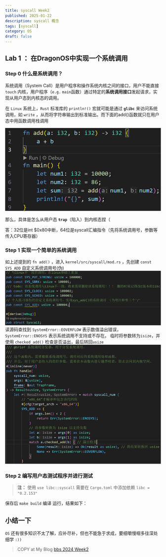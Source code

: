 ```yaml
---
title: syscall Week2
published: 2025-01-22
description: syscall 概念
tags: [syscall]
category: OS
draft: false
---
```


## Lab 1 ： 在DragonOS中实现一个系统调用

### Step 0 什么是系统调用？

系统调用（System Call）是用户程序和操作系统内核之间的接口，用户不能直接 `touch` 内核，用户程序（`e.g.` `main`函数）通过特定的**系统调用接口**发起请求，实现从用户态到内核态的调用。

在 `Linux` 系统上，`Rust` 标准库的 `println!()` 宏就可能是通过 **`glibc`** 来访问系统调用，如 `write` ，从而将字符串输出到标准输出。而下面的add()函数就只在用户态中用函数调用栈调用

![|690x367, 75%](images/sys-add.png)

那么，具体是怎么从用户态 **`trap`**（陷入）到内核态捏（

答：32位是int $0x80中断，64位是syscall汇编指令（先将系统调用号，参数等传入CPU寄存器）

### Step 1 实现一个简单的系统调用
如上述提到的 `fn add()` ，进入 `kernel/src/syscall/mod.rs` ，先创建 `const SYS_ADD` 自定义系统调用号(伪)
![|690x241](images/sys.png)
读源码查找到 `SystemError::EOVERFLOW` 表示数值溢出错误，`SystemError::ENOSYS` 表示系统调用不支持或不存在。
临时将参数转为`isize`，并使用 `checked_add()` 检查是否溢出，最后转回`usize`
![|655x500](images/handle.png)

### Step 2 编写用户态测试程序并进行测试
>**注：** 使用 `use libc::syscall` 需要在 `Cargo.toml` 中添加依赖 `libc = "0.2.153"` 

保存后 `make build` 编译 运行，结果如下：

## 小结一下
`OS` 还有很多知识不太了解，应补尽补，但也不能急于求成，要细嚼慢咽多往深处细学 `:))`

> COPY at My Blog [bbs 2024 Week2](https://bbs.dragonos.org.cn/t/topic/477)